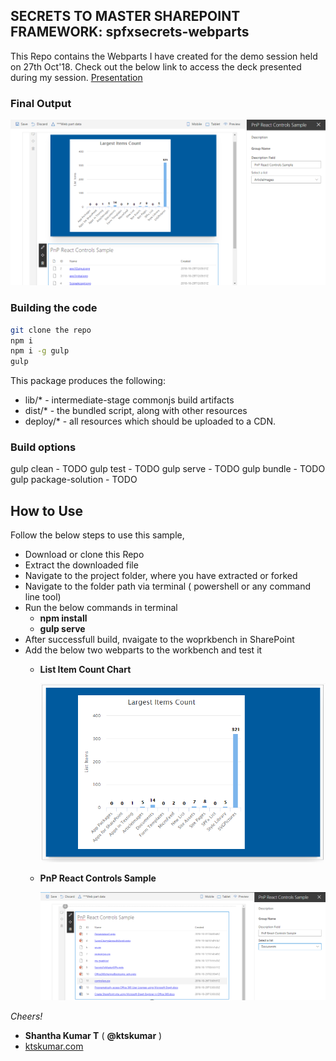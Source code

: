 ## SECRETS TO MASTER SHAREPOINT FRAMEWORK: spfxsecrets-webparts

This Repo contains the Webparts I have created for the demo session held on 27th Oct'18. Check out the below link to access the deck presented during my session.
[Presentation](https://1drv.ms/p/s!AgcLN_2yoeRIlAAeOmL9HobNrKXr)

### Final Output
![](https://raw.githubusercontent.com/ktskumar/spfxsecrets-webparts/master/Readme-Assets/Output.PNG)

### Building the code

```bash
git clone the repo
npm i
npm i -g gulp
gulp
```

This package produces the following:

* lib/* - intermediate-stage commonjs build artifacts
* dist/* - the bundled script, along with other resources
* deploy/* - all resources which should be uploaded to a CDN.

### Build options

gulp clean - TODO
gulp test - TODO
gulp serve - TODO
gulp bundle - TODO
gulp package-solution - TODO


## How to Use ##

Follow the below steps to use this sample,

- Download or clone this Repo
- Extract the downloaded file
- Navigate to the project folder, where you have extracted or forked
- Navigate to the folder path via terminal ( powershell or any command line tool)
- Run the below commands in terminal
  -  **npm install**
  -  **gulp serve**
- After successfull build, nvaigate to the woprkbench in SharePoint
- Add the below two webparts to the workbench and test it
  - **List Item Count Chart**

    ![](https://raw.githubusercontent.com/ktskumar/spfxsecrets-webparts/master/Readme-Assets/ListItemCountChart.PNG) 
  - **PnP React Controls Sample**

    ![](https://raw.githubusercontent.com/ktskumar/spfxsecrets-webparts/master/Readme-Assets/PnPReactControls.PNG)


*Cheers!*
- **Shantha Kumar T** ( **@ktskumar** )
- [ktskumar.com](http://www.ktskumar.com)

